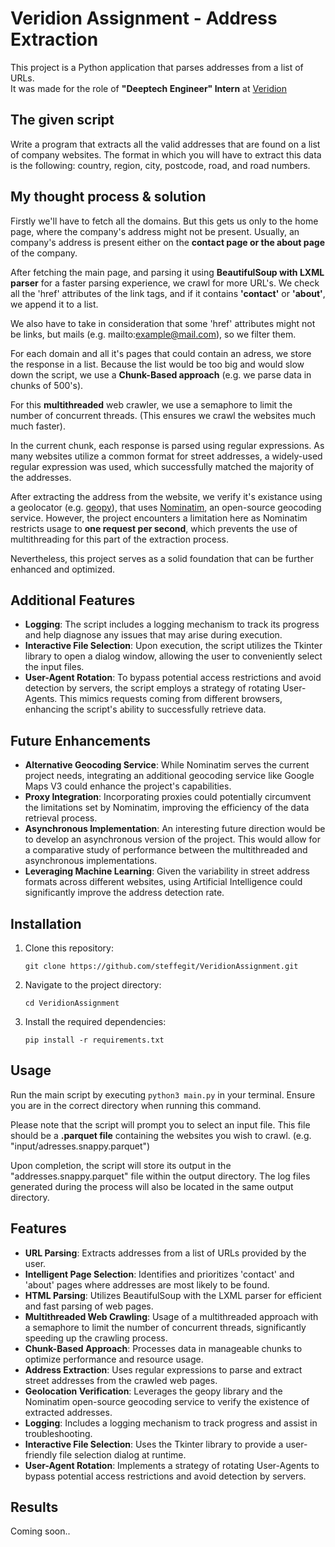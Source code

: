 # Veridion Assignment - Address Extraction

This project is a Python application that parses addresses from a list of URLs. <br>
It was made for the role of **"Deeptech Engineer" Intern** at <a href="https://veridion.com/" target="_blank">Veridion</a>

## The given script
Write a program that extracts all the valid addresses that are found on a list of company websites. The format in which you will have to extract this data is the following: country, region, city, postcode, road, and road numbers. 

## My thought process & solution

Firstly we'll have to fetch all the domains. But this gets us only to the home page, where the company's address might not be present.
Usually, an company's address is present either on the **contact page or the about page** of the company. <br>

After fetching the main page, and parsing it using **BeautifulSoup with LXML parser** for a faster parsing experience, we crawl for more URL's. We check all the 'href' attributes of the link tags, and if it contains **'contact'** or **'about'**, we append it to a list. <br>

We also have to take in consideration that some 'href' attributes might not be links, but mails (e.g. mailto:example@mail.com), so we filter them.

For each domain and all it's pages that could contain an adress, we store the response in a list.
Because the list would be too big and would slow down the script, we use a **Chunk-Based approach** (e.g. we parse data in chunks of 500's).

For this **multithreaded** web crawler, we use a semaphore to limit the number of concurrent threads. (This ensures we crawl the websites much much faster).

In the current chunk, each response is parsed using regular expressions. As many websites utilize a common format for street addresses, a widely-used regular expression was used, which successfully matched the majority of the addresses.

After extracting the address from the website, we verify it's existance using a geolocator (e.g. <a href="https://geopy.readthedocs.io/en/stable/" target="_blank">geopy</a>), that uses <a href="https://nominatim.org/" target="_blank">Nominatim</a>, an open-source geocoding service.
However, the project encounters a limitation here as Nominatim restricts usage to **one request per second**, which prevents the use of multithreading for this part of the extraction process.

Nevertheless, this project serves as a solid foundation that can be further enhanced and optimized.

## Additional Features
- **Logging**: The script includes a logging mechanism to track its progress and help diagnose any issues that may arise during execution.
- **Interactive File Selection**: Upon execution, the script utilizes the Tkinter library to open a dialog window, allowing the user to conveniently select the input files.
- **User-Agent Rotation**: To bypass potential access restrictions and avoid detection by servers, the script employs a strategy of rotating User-Agents. This mimics requests coming from different browsers, enhancing the script's ability to successfully retrieve data.

## Future Enhancements
- **Alternative Geocoding Service**: While Nominatim serves the current project needs, integrating an additional geocoding service like Google Maps V3 could enhance the project's capabilities.
- **Proxy Integration**: Incorporating proxies could potentially circumvent the limitations set by Nominatim, improving the efficiency of the data retrieval process.
- **Asynchronous Implementation**: An interesting future direction would be to develop an asynchronous version of the project. This would allow for a comparative study of performance between the multithreaded and asynchronous implementations.
- **Leveraging Machine Learning**: Given the variability in street address formats across different websites, using Artificial Intelligence could significantly improve the address detection rate.

## Installation

1. Clone this repository:
    ```
    git clone https://github.com/steffegit/VeridionAssignment.git
    ```
2. Navigate to the project directory:
    ```
    cd VeridionAssignment
    ```
3. Install the required dependencies:
    ```
    pip install -r requirements.txt
    ```

## Usage
Run the main script by executing `python3 main.py` in your terminal. Ensure you are in the correct directory when running this command.

Please note that the script will prompt you to select an input file. This file should be a **.parquet file** containing the websites you wish to crawl. (e.g. "input/adresses.snappy.parquet")

Upon completion, the script will store its output in the "addresses.snappy.parquet" file within the output directory. The log files generated during the process will also be located in the same output directory.

## Features

- **URL Parsing**: Extracts addresses from a list of URLs provided by the user.
- **Intelligent Page Selection**: Identifies and prioritizes 'contact' and 'about' pages where addresses are most likely to be found.
- **HTML Parsing**: Utilizes BeautifulSoup with the LXML parser for efficient and fast parsing of web pages.
- **Multithreaded Web Crawling**: Usage of a multithreaded approach with a semaphore to limit the number of concurrent threads, significantly speeding up the crawling process.
- **Chunk-Based Approach**: Processes data in manageable chunks to optimize performance and resource usage.
- **Address Extraction**: Uses regular expressions to parse and extract street addresses from the crawled web pages.
- **Geolocation Verification**: Leverages the geopy library and the Nominatim open-source geocoding service to verify the existence of extracted addresses.
- **Logging**: Includes a logging mechanism to track progress and assist in troubleshooting.
- **Interactive File Selection**: Uses the Tkinter library to provide a user-friendly file selection dialog at runtime.
- **User-Agent Rotation**: Implements a strategy of rotating User-Agents to bypass potential access restrictions and avoid detection by servers.

## Results

Coming soon..